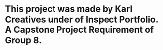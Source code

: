 # This project was made by Karl Creatives under of Inspect Portfolio. A Capstone Project Requirement of Group 8.
